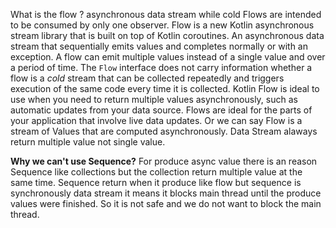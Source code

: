 What is the flow ? asynchronous data stream while cold Flows are intended to be consumed by only one observer. Flow is a new Kotlin asynchronous stream library that is built on top of Kotlin coroutines. An asynchronous data stream that sequentially emits values and completes normally or with an exception. A flow can emit multiple values instead of a single value and over a period of time. The `Flow` interface does not carry information whether a flow is a _cold_ stream that can be collected repeatedly and triggers execution of the same code every time it is collected. Kotlin Flow is ideal to use when you need to return multiple values asynchronously, such as automatic updates from your data source.
Flows are ideal for the parts of your application that involve live data updates. Or we can say Flow is a stream of Values that are computed asynchronously. Data Stream alaways return multiple value not single value.

**Why we can't use Sequence?**
For produce async value there is an reason Sequence like collections but the collection return multiple value at the same time. Sequence return when it produce like flow but sequence is synchronously data stream it means it blocks main thread until the produce values were finished. So it is not safe and we do not want to block the main thread.
